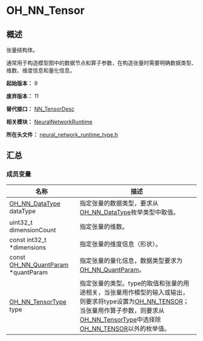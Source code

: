 # OH_NN_Tensor
<!--Kit_Neural Network Runtime Kit--><!--System_AI-->

## 概述

张量结构体。

通常用于构造模型图中的数据节点和算子参数，在构造张量时需要明确数据类型、维数、维度信息和量化信息。

**起始版本：** 9

**废弃版本：** 11

**替代接口：** [NN_TensorDesc](capi-neuralnetworkruntime-nn-tensordesc.md)

**相关模块：** [NeuralNetworkRuntime](capi-neuralnetworkruntime.md)

**所在头文件：** [neural_network_runtime_type.h](capi-neural-network-runtime-type-h.md)

## 汇总

### 成员变量

| 名称                                                                                  | 描述 |
|-------------------------------------------------------------------------------------| -- |
| [OH_NN_DataType](capi-neural-network-runtime-type-h.md#oh_nn_datatype) dataType     | 指定张量的数据类型，要求从[OH_NN_DataType](capi-neural-network-runtime-type-h.md#oh_nn_datatype)枚举类型中取值。 |
| uint32_t dimensionCount                                                             | 指定张量的维数。 |
| const int32_t *dimensions                                                           | 指定张量的维度信息（形状）。 |
| const [OH_NN_QuantParam](capi-neuralnetworkruntime-oh-nn-quantparam.md) *quantParam | 指定张量的量化信息，数据类型要求为[OH_NN_QuantParam](capi-neuralnetworkruntime-oh-nn-quantparam.md)。 |
| [OH_NN_TensorType](capi-neural-network-runtime-type-h.md#oh_nn_tensortype) type     | 指定张量的类型。type的取值和张量的用途相关，当张量用作模型的输入或输出，则要求将type设置为[OH_NN_TENSOR](capi-neural-network-runtime-type-h.md#oh_nn_tensortype)；当张量用作算子参数，则要求从[OH_NN_TensorType](capi-neural-network-runtime-type-h.md#oh_nn_tensortype)中选择除[OH_NN_TENSOR](capi-neural-network-runtime-type-h.md#oh_nn_tensortype)以外的枚举值。 |


